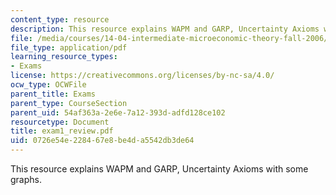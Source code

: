 ```yaml
---
content_type: resource
description: This resource explains WAPM and GARP, Uncertainty Axioms with some graphs.
file: /media/courses/14-04-intermediate-microeconomic-theory-fall-2006/0726e54e228467e8be4da5542db3de64_exam1_review.pdf
file_type: application/pdf
learning_resource_types:
- Exams
license: https://creativecommons.org/licenses/by-nc-sa/4.0/
ocw_type: OCWFile
parent_title: Exams
parent_type: CourseSection
parent_uid: 54af363a-2e6e-7a12-393d-adfd128ce102
resourcetype: Document
title: exam1_review.pdf
uid: 0726e54e-2284-67e8-be4d-a5542db3de64
---
```

This resource explains WAPM and GARP, Uncertainty Axioms with some graphs.